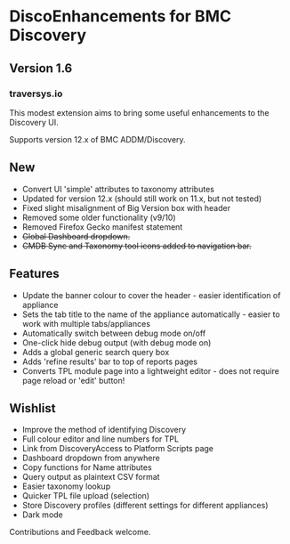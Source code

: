 # DiscoEnhancements for BMC Discovery
## Version 1.6
### traversys.io

This modest extension aims to bring some useful enhancements to the Discovery UI.

Supports version 12.x of BMC ADDM/Discovery.

## New

* Convert UI 'simple' attributes to taxonomy attributes
* Updated for version 12.x (should still work on 11.x, but not tested)
* Fixed slight misalignment of Big Version box with header
* Removed some older functionality (v9/10)
* Removed Firefox Gecko manifest statement
* ~~Global Dashboard dropdown.~~
* ~~CMDB Sync and Taxonomy tool icons added to navigation bar.~~

## Features

* Update the banner colour to cover the header - easier identification of appliance
* Sets the tab title to the name of the appliance automatically - easier to work with multiple tabs/appliances
* Automatically switch between debug mode on/off
* One-click hide debug output (with debug mode on)
* Adds a global generic search query box
* Adds 'refine results' bar to top of reports pages
* Converts TPL module page into a lightweight editor - does not require page reload or 'edit' button!

## Wishlist

* Improve the method of identifying Discovery
* Full colour editor and line numbers for TPL
* Link from DiscoveryAccess to Platform Scripts page
* Dashboard dropdown from anywhere
* Copy functions for Name attributes
* Query output as plaintext CSV format
* Easier taxonomy lookup
* Quicker TPL file upload (selection)
* Store Discovery profiles (different settings for different appliances)
* Dark mode

Contributions and Feedback welcome.
